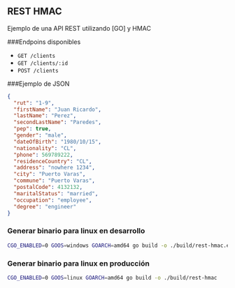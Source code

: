 ## REST HMAC

Ejemplo de una API REST utilizando [GO] y HMAC

###Endpoins disponibles

- `GET /clients`
- `GET /clients/:id`
- `POST /clients`

###Ejemplo de JSON

```json
{
  "rut": "1-9",
  "firstName": "Juan Ricardo",
  "lastName": "Perez",
  "secondLastName": "Paredes",
  "pep": true,
  "gender": "male",
  "dateOfBirth": "1980/10/15",
  "nationality": "CL",
  "phone": 569789222,
  "residenceCountry": "CL",
  "address": "nowhere 1234",
  "city": "Puerto Varas",
  "commune": "Puerto Varas",
  "postalCode": 4132132,
  "maritalStatus": "married",
  "occupation": "employee",
  "degree": "engineer"
}
```

### Generar binario para linux en desarrollo

```sh
CGO_ENABLED=0 GOOS=windows GOARCH=amd64 go build -o ./build/rest-hmac.exe
```

### Generar binario para linux en producción

```sh
CGO_ENABLED=0 GOOS=linux GOARCH=amd64 go build -o ./build/rest-hmac
```
